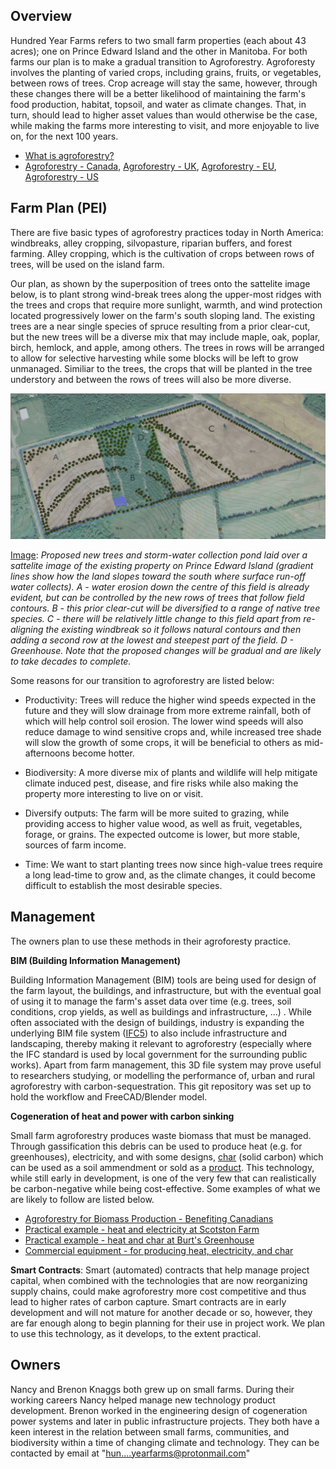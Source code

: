 ## Overview

Hundred Year Farms refers to two small farm properties (each about 43 acres); one on Prince Edward Island and the other in Manitoba. For both farms our plan is to make a gradual transition to Agroforestry.  Agroforesty involves the planting of varied crops, including grains, fruits, or vegetables, between rows of trees. Crop acreage will stay the same, however, through these changes there will be a better likelihood of maintaining the farm's food production, habitat, topsoil, and water as climate changes. That, in turn, should lead to higher asset values than would otherwise be the case, while making the farms more interesting to visit, and more enjoyable to live on, for the next 100 years.

- [What is agroforestry?](https://www.aftaweb.org/)
- [Agroforestry - Canada](https://www.agr.gc.ca/eng/agriculture-and-climate/agricultural-practices/agroforestry/?id=1177431400694), [Agroforestry - UK](https://www.agforward.eu/index.php/en/silvoarable-agroforestry-in-the-uk.html), [Agroforestry - EU](https://euraf.isa.utl.pt/welcome), [Agroforestry - US](https://www.usda.gov/topics/forestry/agroforestry)

## Farm Plan (PEI)

There are five basic types of agroforestry practices today in North America: windbreaks, alley cropping, silvopasture, riparian buffers, and forest farming. Alley cropping, which is the cultivation of crops between rows of trees, will be used on the island farm.  

Our plan, as shown by the superposition of trees onto the sattelite image below, is to plant strong wind-break trees along the upper-most ridges with the trees and crops that require more sunlight, warmth, and wind protection located progressively lower on the farm's south sloping land. The existing trees are a near single species of spruce resulting from a prior clear-cut, but the new trees will be a diverse mix that may include maple, oak, poplar, birch, hemlock, and apple, among others.  The trees in rows will be arranged to allow for selective harvesting while some blocks will be left to grow unmanaged. Similiar to the trees, the crops that will be planted in the tree understory and between the rows of trees will also be more diverse. 

<img src="https://raw.githubusercontent.com/hundredyearfarms/Hundred-Year-Farms/main/IFCSite-FarmProposedTrees.png"/>

<u>Image</u>: *Proposed new trees and storm-water collection pond laid over a sattelite image of the existing property on Prince Edward Island (gradient lines show how the land slopes toward the south where surface run-off water collects). A - water erosion down the centre of this field is already evident, but can be controlled by the new rows of trees that follow field contours. B - this prior clear-cut will be diversified to a range of native tree species. C - there will be relatively little change to this field apart from re-aligning the existing windbreak so it follows natural contours and then adding a second row at the lowest and steepest part of the field. D - Greenhouse.  Note that the proposed changes will be gradual and are likely to take decades to complete.*

Some reasons for our transition to agroforestry are listed below:

- Productivity: Trees will reduce the higher wind speeds expected in the future and they will slow drainage from more extreme rainfall, both of which will help control soil erosion.  The lower wind speeds will also reduce damage to wind sensitive crops and, while increased tree shade will slow the growth of some crops, it will be beneficial to others as mid-afternoons become hotter. 

- Biodiversity: A more diverse mix of plants and wildlife will help mitigate climate induced pest, disease, and fire risks while also making the property more interesting to live on or visit.  

- Diversify outputs: The farm will be more suited to grazing, while providing access to higher value wood, as well as fruit, vegetables, forage, or grains.  The expected outcome is lower, but more stable, sources of farm income.
  
- Time:  We want to start planting trees now since high-value trees require a long lead-time to grow and, as the climate changes, it could become difficult to establish the most desirable species.  

## Management

The owners plan to use these methods in their agroforesty practice.

**BIM (Building Information Management)**

Building Information Management (BIM) tools are being used for design of the farm layout, the buildings, and infrastructure, but with the eventual goal of using it to manage the farm's asset data over time (e.g. trees, soil conditions, crop yields, as well as buildings and infrastructure, ...) . While often associated with the design of buildings, industry is expanding the underlying BIM file system ([IFC5](https://www.buildingsmart.org/ifc-for-site-landscape-and-urban-planning-call-for-participation/)) to also include infrastructure and landscaping, thereby making it relevant to agroforestry (especially where the IFC standard is used by local government for the surrounding public works). Apart from farm management, this 3D file system may prove useful to researchers studying, or modelling the performance of, urban and rural agroforestry with carbon-sequestration.  This git repository was set up to hold the workflow and FreeCAD/Blender model.

**Cogeneration of heat and power with carbon sinking**

Small farm agroforestry produces waste biomass that must be managed. Through gassification this debris can be used to produce heat (e.g. for greenhouses), electricity, and with some designs, [char](https://biochar-international.org/sustainability-climate-change/) (solid carbon) which can be used as a soil ammendment or sold as a [product](https://national-carbon.com/). This technology, while still early in development, is one of the very few that can realistically be carbon-negative while being cost-effective.  Some examples of what we are likely to follow are listed below.  

- [Agroforestry for Biomass Production - Benefiting Canadians](https://www.aftaweb.org/latest-newsletter/temporate-agroforester/97-2008-vol-17/april-no-1/74-agroforestry-for-biomass-production-benefiting-canadians.html)
- [Practical example - heat and electricity at Scotston Farm](https://www.youtube.com/watch?v=i9xmWJ4hAGs)
- [Practical example - heat and char at Burt's Greenhouse](https://biochar-international.org/burtsgreenhouse/)
- [Commercial equipment - for producing heat, electricity, and char](https://www.reset-energy.com/en/syngasmart-plants-use-cases-applications-and-benefits/)

**Smart Contracts**: Smart (automated) contracts that help manage project capital, when combined with the technologies that are now reorganizing supply chains, could make agroforestry more cost competitive and thus lead to higher rates of carbon capture. Smart contracts are in early development and will not mature for another decade or so, however, they are far enough along to begin planning for their use in project work.  We plan to use this technology, as it develops, to the extent practical.

## Owners

Nancy and Brenon Knaggs both grew up on small farms. During their working careers Nancy helped manage new technology product development. Brenon worked in the engineering design of cogeneration power systems and later in public infrastructure projects. They both have a keen interest in the relation between small farms, communities, and biodiversity within a time of changing climate and technology. They can be contacted by email at "hun....yearfarms@protonmail.com"

